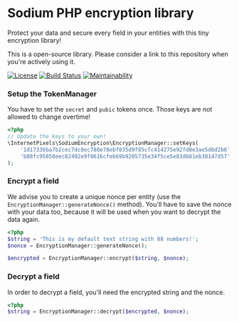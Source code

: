 # Sodium PHP encryption library

Protect your data and secure every field in your entities with this tiny encryption library!

This is a open-source library. Please consider a link to this repository when you're actively using it.

[![License](https://camo.githubusercontent.com/cf76db379873b010c163f9cf1b5de4f5730b5a67/68747470733a2f2f6261646765732e66726170736f66742e636f6d2f6f732f6d69742f6d69742e7376673f763d313032)](https://github.com/internetpixels/csrf-protection)
[![Build Status](https://travis-ci.org/internetpixels/sodium-encryption.svg)](https://travis-ci.org/internetpixels/csrf-protection)
[![Maintainability](https://api.codeclimate.com/v1/badges/d0d817a21ca7243433b3/maintainability)](https://codeclimate.com/github/internetpixels/sodium-encryption)

### Setup the TokenManager
You have to set the ``secret`` and ``pubic`` tokens once. Those keys are not allowed to change overtime! 
```php
<?php
// Update the keys to your own!
\InternetPixels\SodiumEncryption\EncryptionManager::setKeys(
    '1d17336ba7b2cec7dc8ec788e78ebf835d9f85cfc414275e92fd8e3ae5d6d2b6',
    'b88fc95850eec82492e9f0616cfeb69b9205735e34f5ce5e83d681eb38147d57'
);
```

### Encrypt a field
We advise you to create a unique nonce per entity (use the ``EncryptionManager::generateNonce()`` method). You'll have to save the nonce with your data too, because it will be used when you want to decrypt the data again.
```php
<?php
$string = 'This is my default text string with 88 numbers!';
$nonce = EncryptionManager::generateNonce();

$encrypted = EncryptionManager::encrypt($string, $nonce);
```

### Decrypt a field
In order to decrypt a field, you'll need the encrypted string and the nonce.
```php
<?php
$string = EncryptionManager::decrypt($encrypted, $nonce);
```

